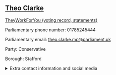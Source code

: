 ## <a href="https://members.parliament.uk/member/4819/contact">Theo Clarke</a>

<a href="https://www.theyworkforyou.com/mp/25900/theo_clarke/stafford">TheyWorkForYou (voting record, statements)</a> 

Parliamentary phone number: 01785245444 

Parliamentary email: theo.clarke.mp@parliament.uk 

Party: Conservative 

Borough: Stafford 

<details><summary>Extra contact information and social media</summary> 
<li>Website: https://www.theo-clarke.org.uk</li>
<li>Twitter:</li>
<li>Constituency office phone number:</li>
<li>Constituency office email:</li>
<li>Facebook:</li>
<li>Instagram:</li>
<li>Youtube:</li>
<li>Linkedin:</li>
<li>Government department phone number:</li>
<li>Government department email:</li>
<li>Threads:</li>
<li>Party office phone number:</li>
<li>Party office email:</li>
<li>Tiktok:</li>
</details>